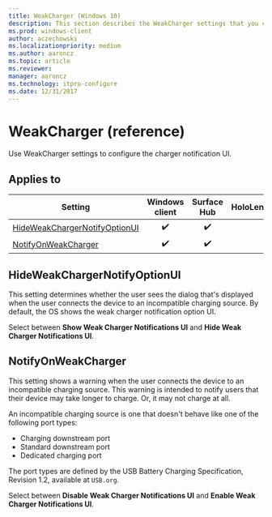 ```yaml
---
title: WeakCharger (Windows 10)
description: This section describes the WeakCharger settings that you can configure in provisioning packages for Windows 10 using Windows Configuration Designer.
ms.prod: windows-client
author: aczechowski
ms.localizationpriority: medium
ms.author: aaroncz
ms.topic: article
ms.reviewer: 
manager: aaroncz
ms.technology: itpro-configure
ms.date: 12/31/2017
---
```


# WeakCharger (reference)


Use WeakCharger settings to configure the charger notification UI.


## Applies to

| Setting   | Windows client | Surface Hub | HoloLens | IoT Core |
| --- | :---: | :---: | :---: | :---: | 
| [HideWeakChargerNotifyOptionUI](#hideweakchargernotifyoptionui) | ✔️ | ✔️ |  |   |
| [NotifyOnWeakCharger](#notifyonweakcharger) | ✔️ | ✔️ |  |   |


## HideWeakChargerNotifyOptionUI

This setting determines whether the user sees the dialog that's displayed when the user connects the device to an incompatible charging source. By default, the OS shows the weak charger notification option UI. 

Select between **Show Weak Charger Notifications UI** and **Hide Weak Charger Notifications UI**.

## NotifyOnWeakCharger

This setting shows a warning when the user connects the device to an incompatible charging source. This warning is intended to notify users that their device may take longer to charge. Or, it may not charge at all.

An incompatible charging source is one that doesn't behave like one of the following port types:

- Charging downstream port
- Standard downstream port 
- Dedicated charging port

The port types are defined by the USB Battery Charging Specification, Revision 1.2, available at `USB.org`.

Select between **Disable Weak Charger Notifications UI** and **Enable Weak Charger Notifications UI**.

